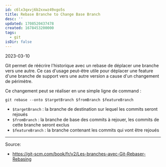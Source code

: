 ```yaml
---
id: c6lx3qxvj6b2xxwz49xgo5s
title: Rebase Branche to Change Base Branch
desc: ''
updated: 1708520437478
created: 1678453200000
tags:
  - git
isDir: false
---
```


2023-03-10

Git permet de réécrire l'historique avec un rebase de déplacer une branche vers une autre. Ce cas d'usage peut-être utile pour déplacer une feature d'une branche de support vers une autre version a cause d'un changement de périmètre.

Ce changement peut se réaliser en une simple ligne de command :  

```console
git rebase --onto $targetBranch $fromBranch $featureBranch
```

- `$targetBranch` : la branche de destination sur lequel les commits seront rejoués
- `$fromBranch` : la branche de base des commits à rejouer, les commits de cette branche seront exclus
- `$featureBranch` : la branche contenant les commits qui vont être rejoués

---

Source:
- https://git-scm.com/book/fr/v2/Les-branches-avec-Git-Rebaser-Rebasing